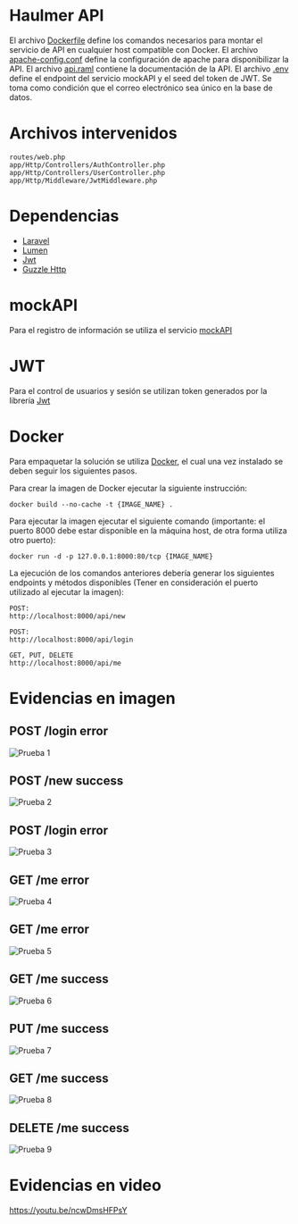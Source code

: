 # Haulmer API

El archivo [Dockerfile](Dockerfile) define los comandos necesarios para montar el servicio de API en cualquier host compatible con Docker.
El archivo [apache-config.conf](apache-config.conf) define la configuración de apache para disponibilizar la API.
El archivo [api.raml](api.raml) contiene la documentación de la API.
El archivo [.env](.env) define el endpoint del servicio mockAPI y el seed del token de JWT.
Se toma como condición que el correo electrónico sea único en la base de datos.


# Archivos intervenidos

```
routes/web.php
app/Http/Controllers/AuthController.php
app/Http/Controllers/UserController.php
app/Http/Middleware/JwtMiddleware.php
```

# Dependencias

- [Laravel](https://laravel.com/)
- [Lumen](https://lumen.laravel.com/)
- [Jwt](https://jwt.io/)
- [Guzzle Http](http://docs.guzzlephp.org/en/stable/)

# mockAPI

Para el registro de información se utiliza el servicio [mockAPI](https://www.mockapi.io/)

# JWT

Para el control de usuarios y sesión se utilizan token generados por la librería [Jwt](https://jwt.io/)

# Docker

Para empaquetar la solución se utiliza [Docker](https://www.docker.com/), el cual una vez instalado se deben seguir los siguientes pasos.

Para crear la imagen de Docker ejecutar la siguiente instrucción:

```
docker build --no-cache -t {IMAGE_NAME} .
```

Para ejecutar la imagen ejecutar el siguiente comando (importante: el puerto 8000 debe estar disponible en la máquina host, de otra forma utiliza otro puerto):

```
docker run -d -p 127.0.0.1:8000:80/tcp {IMAGE_NAME}
```

La ejecución de los comandos anteriores debería generar los siguientes endpoints y métodos disponibles (Tener en consideración el puerto utilizado al ejecutar la imagen):

```
POST:
http://localhost:8000/api/new

POST:
http://localhost:8000/api/login

GET, PUT, DELETE
http://localhost:8000/api/me

```

# Evidencias en imagen

## POST /login error

![Prueba 1](https://raw.githubusercontent.com/danielfuentesbusco/haulmer_api/master/test/images/test_01.png "POST /login error")

## POST /new success

![Prueba 2](https://raw.githubusercontent.com/danielfuentesbusco/haulmer_api/master/test/images/test_01.png "POST /new success")

## POST /login error

![Prueba 3](https://raw.githubusercontent.com/danielfuentesbusco/haulmer_api/master/test/images/test_01.png "POST /login error")

## GET /me error

![Prueba 4](https://raw.githubusercontent.com/danielfuentesbusco/haulmer_api/master/test/images/test_01.png "GET /me error")

## GET /me error

![Prueba 5](https://raw.githubusercontent.com/danielfuentesbusco/haulmer_api/master/test/images/test_01.png "GET /me error")

## GET /me success

![Prueba 6](https://raw.githubusercontent.com/danielfuentesbusco/haulmer_api/master/test/images/test_01.png "GET /me success")

## PUT /me success

![Prueba 7](https://raw.githubusercontent.com/danielfuentesbusco/haulmer_api/master/test/images/test_01.png "PUT /me success")

## GET /me success

![Prueba 8](https://raw.githubusercontent.com/danielfuentesbusco/haulmer_api/master/test/images/test_01.png "GET /me success")

## DELETE /me success

![Prueba 9](https://raw.githubusercontent.com/danielfuentesbusco/haulmer_api/master/test/images/test_01.png "DELETE /me success")

# Evidencias en video

https://youtu.be/ncwDmsHFPsY